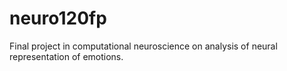 # neuro120fp
Final project in computational neuroscience on analysis of neural representation of emotions.
